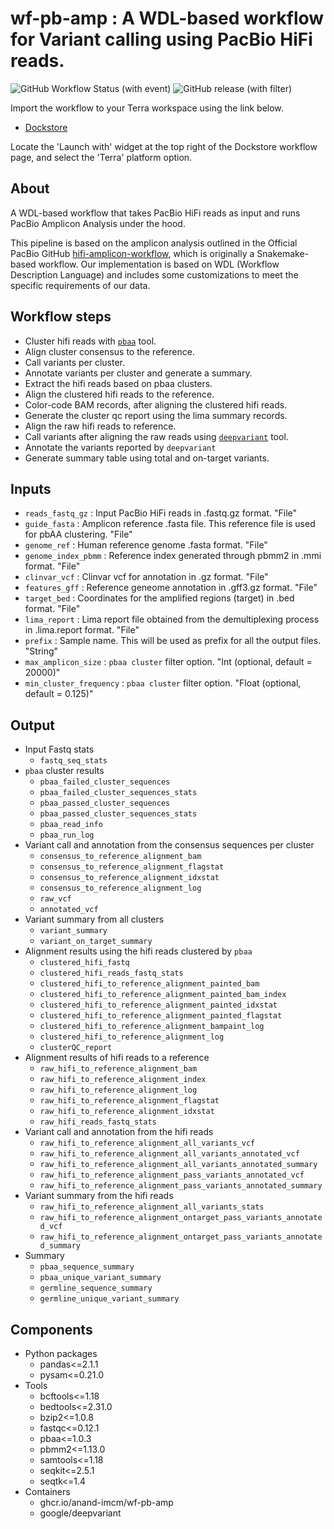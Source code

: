# wf-pb-amp : A WDL-based workflow for Variant calling using PacBio HiFi reads.

![GitHub Workflow Status (with event)](https://img.shields.io/github/actions/workflow/status/anand-imcm/wf-pb-amp/publish.yml)
![GitHub release (with filter)](https://img.shields.io/github/v/release/anand-imcm/wf-pb-amp)

Import the workflow to your Terra workspace using the link below.

- [Dockstore](https://dockstore.org/workflows/github.com/anand-imcm/wf-pb-amp:main?tab=info)

Locate the 'Launch with' widget at the top right of the Dockstore workflow page, and select the 'Terra' platform option. 


## About

A WDL-based workflow that takes PacBio HiFi reads as input and runs PacBio Amplicon Analysis under the hood.

This pipeline is based on the amplicon analysis outlined in the Official PacBio GitHub [hifi-amplicon-workflow](https://github.com/PacificBiosciences/hifi-amplicon-workflow), which is originally a Snakemake-based workflow. Our implementation is based on WDL (Workflow Description Language) and includes some customizations to meet the specific requirements of our data.


## Workflow steps

- Cluster hifi reads with [`pbaa`](https://github.com/PacificBiosciences/pbAA) tool.
- Align cluster consensus to the reference.
- Call variants per cluster.
- Annotate variants per cluster and generate a summary.
- Extract the hifi reads based on pbaa clusters.
- Align the clustered hifi reads to the reference.
- Color-code BAM records, after aligning the clustered hifi reads.
- Generate the cluster qc report using the lima summary records.
- Align the raw hifi reads to reference.
- Call variants after aligning the raw reads using [`deepvariant`](https://github.com/google/deepvariant) tool.
- Annotate the variants reported by `deepvariant`
- Generate summary table using total and on-target variants.


## Inputs

- `reads_fastq_gz` : Input PacBio HiFi reads in .fastq.gz format. "File"
- `guide_fasta` : Amplicon reference .fasta file. This reference file is used for pbAA clustering. "File"
- `genome_ref` : Human reference genome .fasta format. "File"
- `genome_index_pbmm` : Reference index generated through pbmm2 in .mmi format. "File"
- `clinvar_vcf` : Clinvar vcf for annotation in .gz format. "File"
- `features_gff` : Reference geneome annotation in .gff3.gz format. "File"
- `target_bed` : Coordinates for the amplified regions (target) in .bed format. "File"
- `lima_report` : Lima report file obtained from the demultiplexing process in .lima.report format. "File"
- `prefix` : Sample name. This will be used as prefix for all the output files. "String"
- `max_amplicon_size` : `pbaa cluster` filter option. "Int (optional, default = 20000)"
- `min_cluster_frequency` : `pbaa cluster` filter option. "Float (optional, default = 0.125)"


## Output

- Input Fastq stats
  - `fastq_seq_stats`
- `pbaa` cluster results
  - `pbaa_failed_cluster_sequences`
  - `pbaa_failed_cluster_sequences_stats`
  - `pbaa_passed_cluster_sequences`
  - `pbaa_passed_cluster_sequences_stats`
  - `pbaa_read_info`
  - `pbaa_run_log`
- Variant call and annotation from the consensus sequences per cluster
  - `consensus_to_reference_alignment_bam`
  - `consensus_to_reference_alignment_flagstat`
  - `consensus_to_reference_alignment_idxstat`
  - `consensus_to_reference_alignment_log`
  - `raw_vcf`
  - `annotated_vcf`
- Variant summary from all clusters
  - `variant_summary`
  - `variant_on_target_summary`
- Alignment results using the hifi reads clustered by `pbaa`
  - `clustered_hifi_fastq`
  - `clustered_hifi_reads_fastq_stats`
  - `clustered_hifi_to_reference_alignment_painted_bam`
  - `clustered_hifi_to_reference_alignment_painted_bam_index`
  - `clustered_hifi_to_reference_alignment_painted_idxstat`
  - `clustered_hifi_to_reference_alignment_painted_flagstat`
  - `clustered_hifi_to_reference_alignment_bampaint_log`
  - `clustered_hifi_to_reference_alignment_log`
  - `clusterQC_report`
- Alignment results of hifi reads to a reference
  - `raw_hifi_to_reference_alignment_bam`
  - `raw_hifi_to_reference_alignment_index`
  - `raw_hifi_to_reference_alignment_log`
  - `raw_hifi_to_reference_alignment_flagstat`
  - `raw_hifi_to_reference_alignment_idxstat`
  - `raw_hifi_reads_fastq_stats`
- Variant call and annotation from the hifi reads
  - `raw_hifi_to_reference_alignment_all_variants_vcf`
  - `raw_hifi_to_reference_alignment_all_variants_annotated_vcf`
  - `raw_hifi_to_reference_alignment_all_variants_annotated_summary`
  - `raw_hifi_to_reference_alignment_pass_variants_annotated_vcf`
  - `raw_hifi_to_reference_alignment_pass_variants_annotated_summary`
- Variant summary from the hifi reads
  - `raw_hifi_to_reference_alignment_all_variants_stats`
  - `raw_hifi_to_reference_alignment_ontarget_pass_variants_annotated_vcf`
  - `raw_hifi_to_reference_alignment_ontarget_pass_variants_annotated_summary`
- Summary
  - `pbaa_sequence_summary`
  - `pbaa_unique_variant_summary`
  - `germline_sequence_summary`
  - `germline_unique_variant_summary`


## Components

- Python packages
  - pandas<=2.1.1
  - pysam<=0.21.0
- Tools
  - bcftools<=1.18
  - bedtools<=2.31.0
  - bzip2<=1.0.8
  - fastqc<=0.12.1
  - pbaa<=1.0.3
  - pbmm2<=1.13.0
  - samtools<=1.18
  - seqkit<=2.5.1
  - seqtk<=1.4
- Containers
  - ghcr.io/anand-imcm/wf-pb-amp
  - google/deepvariant